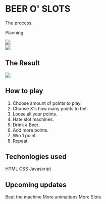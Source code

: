 <h1>BEER O' SLOTS</h1>

The process.

Planning

<img src="https://rogandabe.photography/wp-content/uploads/2019/04/IMG_4850.jpg">
<br>
<img src="https://rogandabe.photography/wp-content/uploads/2019/04/IMG_4838.jpg">
<br>
<h2> The Result</h2>
<img src="https://rogandabe.photography/wp-content/uploads/2019/04/Screen-Shot-2019-04-10-at-11.25.08-AM.png">
<br>
<h2>How to play</h2>
<ol>
  <li>Choose amount of points to play.</li>
  <li>Choose X's how many points to bet.</li>
  <li>Loose all your points.</li>
  <li>Hate slot machines.</li>
  <li>Drink a Beer.</li>
  <li>Add more points.</li>
  <li>Win 1 point.</li>
  <li>Repeat.</li>
 </ol>

<h2>Techonlogies used</h2>
HTML
CSS
Javascript

<br>
<h2> Upcoming updates</h2>
Beat the machine
More animations
More Slots
